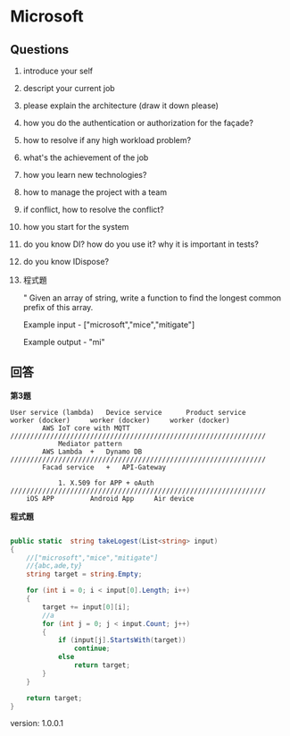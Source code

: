 # Microsoft





## Questions

1. introduce your self

2. descript your current job

3. please explain the architecture (draw it down please)

4. how you do the authentication or authorization for the façade?

5. how to resolve if any high workload problem?

6. what's the achievement of the job

7. how you learn new technologies?

8. how to manage the project with a team

9. if conflict, how to resolve the conflict?

10. how you start for the system

11. do you know DI? how do you use it? why it is important in tests?

12. do you know IDispose?

13. 程式題

    " Given an array of string, write a function to find the longest common prefix of this array.

    Example input - 
    ["microsoft","mice","mitigate"]

    Example output - "mi"

## 回答


**第3題**


    User service (lambda)	Device service		Product service
    worker (docker)		worker (docker)		worker (docker)
    		AWS IoT core with MQTT
    ////////////////////////////////////////////////////////////////
    			Mediator pattern
    		AWS Lambda	+	Dynamo DB
    ////////////////////////////////////////////////////////////////
    		Facad service	+	API-Gateway
    
    			1. X.509 for APP + oAuth
    ////////////////////////////////////////////////////////////////
    	iOS APP 		Android App		Air device

**程式題​**    

```c#

public static  string takeLogest(List<string> input)
{
    //["microsoft","mice","mitigate"]
    //{abc,ade,ty}
    string target = string.Empty;

    for (int i = 0; i < input[0].Length; i++)
    {
        target += input[0][i];
        //a
        for (int j = 0; j < input.Count; j++)
        {
            if (input[j].StartsWith(target))
                continue;
            else
                return target;
        }
    }

    return target;
}
```





version: 1.0.0.1